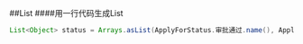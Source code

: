 ##List
####用一行代码生成List
```java
List<Object> status = Arrays.asList(ApplyForStatus.审批通过.name(), ApplyForStatus.待确认.name());

```